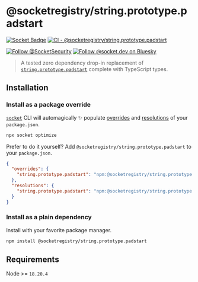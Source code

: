 # @socketregistry/string.prototype.padstart

[![Socket Badge](https://socket.dev/api/badge/npm/package/@socketregistry/string.prototype.padstart)](https://socket.dev/npm/package/@socketregistry/string.prototype.padstart)
[![CI - @socketregistry/string.prototype.padstart](https://github.com/SocketDev/socket-registry/actions/workflows/ci.yml/badge.svg)](https://github.com/SocketDev/socket-registry/actions/workflows/ci.yml)

[![Follow @SocketSecurity](https://img.shields.io/twitter/follow/SocketSecurity?style=social)](https://twitter.com/SocketSecurity)
[![Follow @socket.dev on Bluesky](https://img.shields.io/badge/Follow-@socket.dev-1DA1F2?style=social&logo=bluesky)](https://bsky.app/profile/socket.dev)

> A tested zero dependency drop-in replacement of
> [`string.prototype.padstart`](https://socket.dev/npm/package/string.prototype.padstart)
> complete with TypeScript types.

## Installation

### Install as a package override

[`socket`](https://socket.dev/npm/package/socket) CLI will automagically ✨
populate
[overrides](https://docs.npmjs.com/cli/v9/configuring-npm/package-json#overrides)
and [resolutions](https://yarnpkg.com/configuration/manifest#resolutions) of
your `package.json`.

```sh
npx socket optimize
```

Prefer to do it yourself? Add `@socketregistry/string.prototype.padstart` to
your `package.json`.

```json
{
  "overrides": {
    "string.prototype.padstart": "npm:@socketregistry/string.prototype.padstart@^1"
  },
  "resolutions": {
    "string.prototype.padstart": "npm:@socketregistry/string.prototype.padstart@^1"
  }
}
```

### Install as a plain dependency

Install with your favorite package manager.

```sh
npm install @socketregistry/string.prototype.padstart
```

## Requirements

Node >= `18.20.4`
